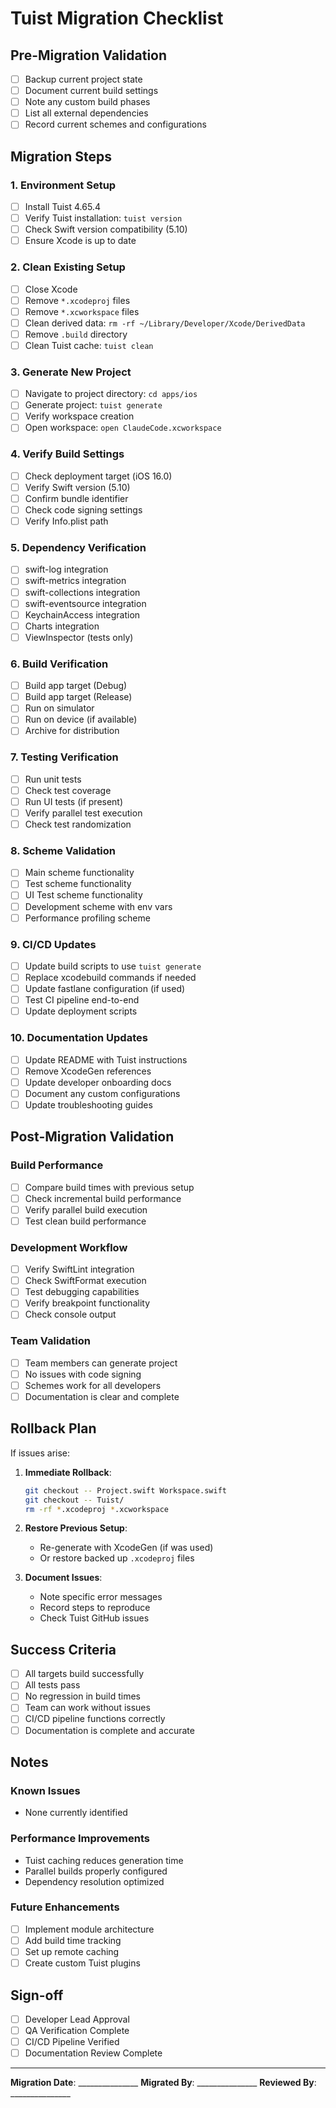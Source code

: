 # Tuist Migration Checklist

## Pre-Migration Validation

- [ ] Backup current project state
- [ ] Document current build settings
- [ ] Note any custom build phases
- [ ] List all external dependencies
- [ ] Record current schemes and configurations

## Migration Steps

### 1. Environment Setup
- [ ] Install Tuist 4.65.4
- [ ] Verify Tuist installation: `tuist version`
- [ ] Check Swift version compatibility (5.10)
- [ ] Ensure Xcode is up to date

### 2. Clean Existing Setup
- [ ] Close Xcode
- [ ] Remove `*.xcodeproj` files
- [ ] Remove `*.xcworkspace` files
- [ ] Clean derived data: `rm -rf ~/Library/Developer/Xcode/DerivedData`
- [ ] Remove `.build` directory
- [ ] Clean Tuist cache: `tuist clean`

### 3. Generate New Project
- [ ] Navigate to project directory: `cd apps/ios`
- [ ] Generate project: `tuist generate`
- [ ] Verify workspace creation
- [ ] Open workspace: `open ClaudeCode.xcworkspace`

### 4. Verify Build Settings
- [ ] Check deployment target (iOS 16.0)
- [ ] Verify Swift version (5.10)
- [ ] Confirm bundle identifier
- [ ] Check code signing settings
- [ ] Verify Info.plist path

### 5. Dependency Verification
- [ ] swift-log integration
- [ ] swift-metrics integration
- [ ] swift-collections integration
- [ ] swift-eventsource integration
- [ ] KeychainAccess integration
- [ ] Charts integration
- [ ] ViewInspector (tests only)

### 6. Build Verification
- [ ] Build app target (Debug)
- [ ] Build app target (Release)
- [ ] Run on simulator
- [ ] Run on device (if available)
- [ ] Archive for distribution

### 7. Testing Verification
- [ ] Run unit tests
- [ ] Check test coverage
- [ ] Run UI tests (if present)
- [ ] Verify parallel test execution
- [ ] Check test randomization

### 8. Scheme Validation
- [ ] Main scheme functionality
- [ ] Test scheme functionality
- [ ] UI Test scheme functionality
- [ ] Development scheme with env vars
- [ ] Performance profiling scheme

### 9. CI/CD Updates
- [ ] Update build scripts to use `tuist generate`
- [ ] Replace xcodebuild commands if needed
- [ ] Update fastlane configuration (if used)
- [ ] Test CI pipeline end-to-end
- [ ] Update deployment scripts

### 10. Documentation Updates
- [ ] Update README with Tuist instructions
- [ ] Remove XcodeGen references
- [ ] Update developer onboarding docs
- [ ] Document any custom configurations
- [ ] Update troubleshooting guides

## Post-Migration Validation

### Build Performance
- [ ] Compare build times with previous setup
- [ ] Check incremental build performance
- [ ] Verify parallel build execution
- [ ] Test clean build performance

### Development Workflow
- [ ] Verify SwiftLint integration
- [ ] Check SwiftFormat execution
- [ ] Test debugging capabilities
- [ ] Verify breakpoint functionality
- [ ] Check console output

### Team Validation
- [ ] Team members can generate project
- [ ] No issues with code signing
- [ ] Schemes work for all developers
- [ ] Documentation is clear and complete

## Rollback Plan

If issues arise:

1. **Immediate Rollback**:
   ```bash
   git checkout -- Project.swift Workspace.swift
   git checkout -- Tuist/
   rm -rf *.xcodeproj *.xcworkspace
   ```

2. **Restore Previous Setup**:
   - Re-generate with XcodeGen (if was used)
   - Or restore backed up `.xcodeproj` files

3. **Document Issues**:
   - Note specific error messages
   - Record steps to reproduce
   - Check Tuist GitHub issues

## Success Criteria

- [ ] All targets build successfully
- [ ] All tests pass
- [ ] No regression in build times
- [ ] Team can work without issues
- [ ] CI/CD pipeline functions correctly
- [ ] Documentation is complete and accurate

## Notes

### Known Issues
- None currently identified

### Performance Improvements
- Tuist caching reduces generation time
- Parallel builds properly configured
- Dependency resolution optimized

### Future Enhancements
- [ ] Implement module architecture
- [ ] Add build time tracking
- [ ] Set up remote caching
- [ ] Create custom Tuist plugins

## Sign-off

- [ ] Developer Lead Approval
- [ ] QA Verification Complete
- [ ] CI/CD Pipeline Verified
- [ ] Documentation Review Complete

---

**Migration Date**: _______________
**Migrated By**: _______________
**Reviewed By**: _______________